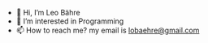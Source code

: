 - 👋 Hi, I’m Leo Bähre
- 👀 I’m interested in Programming
- 📫 How to reach me? my email is lobaehre@gmail.com

